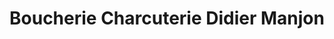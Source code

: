 ---
title: "Boucherie Charcuterie Didier Manjon"
url: /bruguieres/boucherie-charcuterie-didier-manjon/
shop: Metzgerei
---